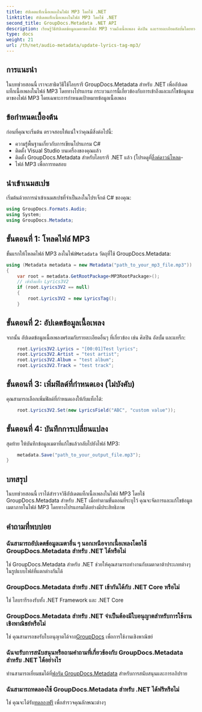 ```yaml
---
title: อัปเดตแท็กเนื้อเพลงในไฟล์ MP3 โดยใช้ .NET
linktitle: อัปเดตแท็กเนื้อเพลงในไฟล์ MP3 โดยใช้ .NET
second_title: GroupDocs.Metadata .NET API
description: เรียนรู้วิธีอัปเดตข้อมูลเมตาของไฟล์ MP3 รวมถึงเนื้อเพลง ศิลปิน และรายละเอียดอัลบั้มโดยทางโปรแกรมโดยใช้ GroupDocs.Metadata สำหรับ .NET
type: docs
weight: 21
url: /th/net/audio-metadata/update-lyrics-tag-mp3/
---
```

## การแนะนำ
ในบทช่วยสอนนี้ เราจะสาธิตวิธีใช้ไลบรารี GroupDocs.Metadata สำหรับ .NET เพื่ออัปเดตแท็กเนื้อเพลงในไฟล์ MP3 โดยทางโปรแกรม กระบวนการนี้เกี่ยวข้องกับการเข้าถึงและแก้ไขข้อมูลเมตาของไฟล์ MP3 โดยเฉพาะการกำหนดเป้าหมายข้อมูลเนื้อเพลง
## ข้อกำหนดเบื้องต้น
ก่อนที่คุณจะเริ่มต้น ตรวจสอบให้แน่ใจว่าคุณมีสิ่งต่อไปนี้:
- ความรู้พื้นฐานเกี่ยวกับการเขียนโปรแกรม C#
- ติดตั้ง Visual Studio บนเครื่องของคุณแล้ว
-  ติดตั้ง GroupDocs.Metadata สำหรับไลบรารี .NET แล้ว (โปรดดูที่[ลิ้งค์ดาวน์โหลด](https://releases.groupdocs.com/metadata/net/)-
- ไฟล์ MP3 เพื่อการทดสอบ

## นำเข้าเนมสเปซ
เริ่มต้นด้วยการนำเข้าเนมสเปซที่จำเป็นลงในโปรเจ็กต์ C# ของคุณ:
```csharp
using GroupDocs.Formats.Audio;
using System;
using GroupDocs.Metadata;
```
## ขั้นตอนที่ 1: โหลดไฟล์ MP3
 ขั้นแรกให้โหลดไฟล์ MP3 ลงในไฟล์`Metadata` วัตถุที่ใช้ GroupDocs.Metadata:
```csharp
using (Metadata metadata = new Metadata("path_to_your_mp3_file.mp3"))
{
    var root = metadata.GetRootPackage<MP3RootPackage>();
    // เข้าถึงแท็ก Lyrics3V2
    if (root.Lyrics3V2 == null)
    {
        root.Lyrics3V2 = new LyricsTag();
    }
```
## ขั้นตอนที่ 2: อัปเดตข้อมูลเนื้อเพลง
จากนั้น อัปเดตข้อมูลเนื้อเพลงพร้อมกับรายละเอียดอื่นๆ ที่เกี่ยวข้อง เช่น ศิลปิน อัลบั้ม และแทร็ก:
```csharp
    root.Lyrics3V2.Lyrics = "[00:01]Test lyrics";
    root.Lyrics3V2.Artist = "test artist";
    root.Lyrics3V2.Album = "test album";
    root.Lyrics3V2.Track = "test track";
```
## ขั้นตอนที่ 3: เพิ่มฟิลด์ที่กำหนดเอง (ไม่บังคับ)
คุณสามารถเลือกเพิ่มฟิลด์ที่กำหนดเองให้กับแท็กได้:
```csharp
    root.Lyrics3V2.Set(new LyricsField("ABC", "custom value"));
```
## ขั้นตอนที่ 4: บันทึกการเปลี่ยนแปลง
สุดท้าย ให้บันทึกข้อมูลเมตาที่แก้ไขแล้วกลับไปยังไฟล์ MP3:
```csharp
    metadata.Save("path_to_your_output_file.mp3");
}
```

## บทสรุป
ในบทช่วยสอนนี้ เราได้สำรวจวิธีอัปเดตแท็กเนื้อเพลงในไฟล์ MP3 โดยใช้ GroupDocs.Metadata สำหรับ .NET เมื่อทำตามขั้นตอนที่ระบุไว้ คุณจะจัดการและแก้ไขข้อมูลเมตาภายในไฟล์ MP3 โดยทางโปรแกรมได้อย่างมีประสิทธิภาพ

## คำถามที่พบบ่อย
### ฉันสามารถอัปเดตข้อมูลเมตาอื่น ๆ นอกเหนือจากเนื้อเพลงโดยใช้ GroupDocs.Metadata สำหรับ .NET ได้หรือไม่
ใช่ GroupDocs.Metadata สำหรับ .NET ช่วยให้คุณสามารถทำงานกับเมตาดาต้าประเภทต่างๆ ในรูปแบบไฟล์ที่แตกต่างกันได้
### GroupDocs.Metadata สำหรับ .NET เข้ากันได้กับ .NET Core หรือไม่
ใช่ ไลบรารีรองรับทั้ง .NET Framework และ .NET Core
### GroupDocs.Metadata สำหรับ .NET จำเป็นต้องมีใบอนุญาตสำหรับการใช้งานเชิงพาณิชย์หรือไม่
 ใช่ คุณสามารถขอรับใบอนุญาตได้จาก[GroupDocs](https://purchase.groupdocs.com/buy) เพื่อการใช้งานเชิงพาณิชย์
### ฉันจะรับการสนับสนุนหรือถามคำถามที่เกี่ยวข้องกับ GroupDocs.Metadata สำหรับ .NET ได้อย่างไร
 ท่านสามารถเยี่ยมชมได้ที่[ฟอรัม GroupDocs.Metadata](https://forum.groupdocs.com/c/metadata/14) สำหรับการสนับสนุนและการอภิปราย
### ฉันสามารถทดลองใช้ GroupDocs.Metadata สำหรับ .NET ได้ฟรีหรือไม่
 ใช่ คุณจะได้รับ[ทดลองฟรี](https://releases.groupdocs.com/) เพื่อสำรวจคุณลักษณะต่างๆ